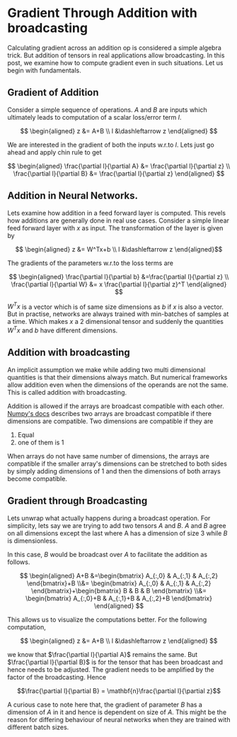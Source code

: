 # Gradient Through Addition with broadcasting



Calculating gradient across an addition op is considered a simple algebra trick. But addition of tensors in real applications allow broadcasting. In this post, we examine how to compute gradient even in such situations.  Let us begin with fundamentals.

## Gradient of Addition

Consider a simple sequence of operations. $A$ and $B$ are inputs which ultimately leads to computation of a scalar loss/error term $l$. 

$$
 \begin{aligned}
  z &= A+B
  \\
  l &\dashleftarrow z
 \end{aligned}
$$

We are interested in the gradient of both the inputs w.r.to $l$. Lets just go ahead and apply chin rule to get

$$
\begin{aligned}
  \frac{\partial l}{\partial A} &= \frac{\partial l}{\partial z}
  \\ 
  \frac{\partial l}{\partial B} &= \frac{\partial l}{\partial z}
\end{aligned}
$$

## Addition in Neural Networks.

Lets examine how addition in a feed forward layer is computed. This revels how additions are generally done in real use cases. Consider a simple linear feed forward layer with $x$ as input. The transformation of the layer is given by

$$
\begin{aligned}
  z &= W^Tx+b
  \\
  l &\dashleftarrow z
\end{aligned}$$

The gradients of the parameters w.r.to the loss terms are 

$$
\begin{aligned}
  \frac{\partial l}{\partial b} &=\frac{\partial l}{\partial z}
  \\
  \frac{\partial l}{\partial W} &= x \frac{\partial l}{\partial z}^T
\end{aligned}
$$

$W^Tx$ is a vector which is of same size dimensions as $b$ if $x$ is also a vector. But in practise, networks are always trained with min-batches of samples  at a time. Which makes $x$ a 2 dimensional tensor and suddenly the quantities $W^Tx$ and $b$ have different dimensions. 

## Addition with broadcasting

An implicit assumption we make while adding two multi dimensional quantities is that their dimensions always match. But numerical frameworks allow addition even when the dimensions of the operands are not the same. This is called addition with broadcasting.

Addition is allowed if the arrays are broadcast compatible with each other. [Numpy's docs](https://docs.scipy.org/doc/numpy/user/basics.broadcasting.html) describes two arrays are broadcast compatible if there dimensions are compatible. Two dimensions are compatible if they are 

1. Equal
2. one of them is 1

When arrays do not have same number of dimensions, the arrays are compatible if the smaller array's dimensions can be stretched to both sides by simply adding dimensions of 1 and then the dimensions of both arrays become compatible.

## Gradient through Broadcasting

Lets unwrap what actually happens during a broadcast operation. For simplicity, lets say we are trying to add two tensors $A$ and $B$. $A$ and $B$ agree on all dimensions except the last where A has a dimension of size $3$ while $B$ is dimensionless. 

In this case, $B$ would be broadcast over $A$ to facilitate the addition as follows. 

$$
\begin{aligned}
A+B &=\begin{bmatrix} A_{:,0} & A_{:,1} & A_{:,2} \end{bmatrix}+B 
\\&= 
\begin{bmatrix} A_{:,0} & A_{:,1} & A_{:,2} \end{bmatrix}+\begin{bmatrix} B & B & B \end{bmatrix}
\\&=
\begin{bmatrix} A_{:,0}+B & A_{:,1}+B & A_{:,2}+B \end{bmatrix}
\end{aligned}
$$

This allows us to visualize the computations better. For the following computation,  

$$
 \begin{aligned}
  z &= A+B
  \\
  l &\dashleftarrow z
 \end{aligned}
$$

we know that $\frac{\partial l}{\partial A}$ remains the same. But $\frac{\partial l}{\partial B}$ is for the tensor that has been broadcast and hence needs to be adjusted. The gradient needs to be amplified by the factor of the broadcasting. Hence


$$\frac{\partial l}{\partial B} = \mathbf{n}\frac{\partial l}{\partial z}$$ 


A curious case to note here that, the gradient of parameter $B$ has a dimension of $A$ in it and hence is dependent on size of $A$. This might be the reason for differing behaviour of neural networks when they are trained with different batch sizes.  
